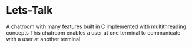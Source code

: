 # Lets-Talk
A chatroom with many features built in C implemented with multithreading concepts This chatroom enables a user at one terminal to communicate with a user at another terminal

